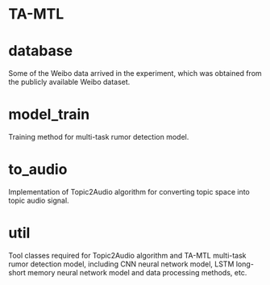 # TA-MTL

# database

Some of the Weibo data arrived in the experiment, which was obtained from the publicly available Weibo dataset.

# model_train

Training method for multi-task rumor detection model.

# to_audio

Implementation of Topic2Audio algorithm for converting topic space into topic audio signal.

# util

Tool classes required for Topic2Audio algorithm and TA-MTL multi-task rumor detection model, including CNN neural network model, LSTM long-short memory neural network model and data processing methods, etc.

